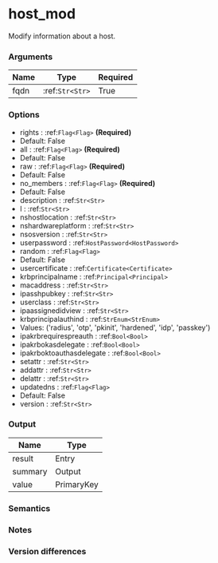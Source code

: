 [//]: # (THE CONTENT BELOW IS GENERATED. DO NOT EDIT.)
# host_mod
Modify information about a host.

### Arguments
|Name|Type|Required
|-|-|-
|fqdn|:ref:`Str<Str>`|True

### Options
* rights : :ref:`Flag<Flag>` **(Required)**
 * Default: False
* all : :ref:`Flag<Flag>` **(Required)**
 * Default: False
* raw : :ref:`Flag<Flag>` **(Required)**
 * Default: False
* no_members : :ref:`Flag<Flag>` **(Required)**
 * Default: False
* description : :ref:`Str<Str>`
* l : :ref:`Str<Str>`
* nshostlocation : :ref:`Str<Str>`
* nshardwareplatform : :ref:`Str<Str>`
* nsosversion : :ref:`Str<Str>`
* userpassword : :ref:`HostPassword<HostPassword>`
* random : :ref:`Flag<Flag>`
 * Default: False
* usercertificate : :ref:`Certificate<Certificate>`
* krbprincipalname : :ref:`Principal<Principal>`
* macaddress : :ref:`Str<Str>`
* ipasshpubkey : :ref:`Str<Str>`
* userclass : :ref:`Str<Str>`
* ipaassignedidview : :ref:`Str<Str>`
* krbprincipalauthind : :ref:`StrEnum<StrEnum>`
 * Values: ('radius', 'otp', 'pkinit', 'hardened', 'idp', 'passkey')
* ipakrbrequirespreauth : :ref:`Bool<Bool>`
* ipakrbokasdelegate : :ref:`Bool<Bool>`
* ipakrboktoauthasdelegate : :ref:`Bool<Bool>`
* setattr : :ref:`Str<Str>`
* addattr : :ref:`Str<Str>`
* delattr : :ref:`Str<Str>`
* updatedns : :ref:`Flag<Flag>`
 * Default: False
* version : :ref:`Str<Str>`

### Output
|Name|Type
|-|-
|result|Entry
|summary|Output
|value|PrimaryKey

[//]: # (ADD YOUR NOTES BELOW. THESE WILL BE PICKED EVERY TIME THE DOCS ARE REGENERATED. //end)
### Semantics

### Notes

### Version differences